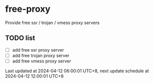 
# free-proxy
Provide free ssr / trojan / vmess proxy servers


## TODO list
- [ ] add free ssr proxy server
- [ ] add free trojan proxy server
- [ ] add free vmess proxy server

Last updated at 2024-04-12 06:00:01 UTC+8, next update schedule at 2024-04-12 12:00:01 UTC+8

